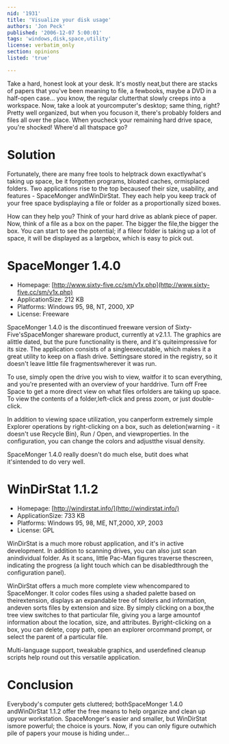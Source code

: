 ```yaml
---
nid: '1931'
title: 'Visualize your disk usage'
authors: 'Jon Peck'
published: '2006-12-07 5:00:01'
tags: 'windows,disk,space,utility'
license: verbatim_only
section: opinions
listed: 'true'

---
```

Take a hard, honest look at your desk. It's mostly neat,but there are stacks of papers that you've been meaning to file, a fewbooks, maybe a DVD in a half-open case... you know, the regular clutterthat slowly creeps into a workspace. Now, take a look at yourcomputer's desktop; same thing, right? Pretty well organized, but when you focuson it, there's probably folders and files all over the place. When youcheck your remaining hard drive space, you're shocked! Where'd all thatspace go?


# Solution

Fortunately, there are many free tools to helptrack down exactlywhat's taking up space, be it forgotten programs, bloated caches, ormisplaced folders. Two applications rise to the top becauseof their size, usability, and features - SpaceMonger andWinDirStat. They each help you keep track of your free space bydisplaying a file or folder as a proportionally sized boxes.

How can they help you? Think of your hard drive as ablank piece of paper. Now, think of a file as a box on the paper. The bigger the file,the bigger the box. You can start to see the potential; if a fileor folder is taking up a lot of space, it will be displayed as a largebox, which is easy to pick out.


# SpaceMonger 1.4.0


* Homepage: [http://www.sixty-five.cc/sm/v1x.php](http://www.sixty-five.cc/sm/v1x.php)
* ApplicationSize: 212 KB
* Platforms: Windows 95, 98, NT, 2000, XP
* License: Freeware

SpaceMonger 1.4.0 is the discontinued freeware version of Sixty-Five'sSpaceMonger shareware product, currently at v2.1.1. The graphics are alittle dated, but the pure functionality is there, and it's quiteimpressive for its size. The application consists of a singleexecutable, which makes it a great utility to keep on a flash drive. Settingsare stored in the registry, so it doesn't leave little file fragmentswherever it was run.

To use, simply open the drive you wish to view, waitfor it to scan everything, and you're presented with an overview of your harddrive. Turn off Free Space to get a more direct view on what files orfolders are taking up space. To view the contents of a folder,left-click and press zoom, or just double-click.

In addition to viewing space utilization, you canperform extremely simple Explorer operations by right-clicking on a box, such as deletion(warning - it doesn't use Recycle Bin), Run / Open, and viewproperties. In the configuration, you can change the colors and adjustthe visual density.

SpaceMonger 1.4.0 really doesn't do much else, butit does what it'sintended to do very well.


# WinDirStat 1.1.2


* Homepage: [http://windirstat.info/](http://windirstat.info/)
* ApplicationSize: 733 KB
* Platforms: Windows 95, 98, ME, NT,2000, XP, 2003
* License: GPL

WinDirStat is a much more robust application, and it's in active development. In addition to scanning drives, you can also just scan anindividual folder. As it scans, little Pac-Man figures traverse thescreen, indicating the progress (a light touch which can be disabledthrough the configuration panel).

WinDirStat offers a much more complete view whencompared to SpaceMonger. It color codes files using a shaded palette based on theirextension, displays an expandable tree of folders and information, andeven sorts files by extension and size. By simply clicking on a box,the tree view switches to that particular file, giving you a large amountof information about the location, size, and attributes. Byright-clicking on a box, you can delete, copy path, open an explorer orcommand prompt, or select the parent of a particular file.

Multi-language support, tweakable graphics, and userdefined cleanup scripts help round out this versatile application.


# Conclusion

Everybody's computer gets cluttered; bothSpaceMonger 1.4.0 andWinDirStat 1.1.2 offer the free means to help organize and clean up upyour workstation. SpaceMonger's easier and smaller, but WinDirStat ismore powerful; the choice is yours. Now, if you can only figure outwhich pile of papers your mouse is hiding under...

